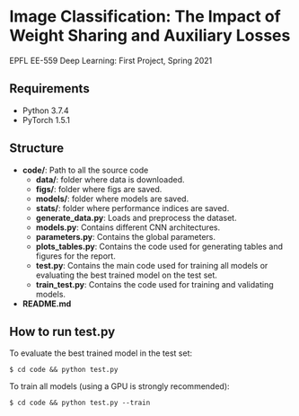 # Image Classification: The Impact of Weight Sharing and Auxiliary Losses
EPFL EE-559 Deep Learning: First Project, Spring 2021

## Requirements
- Python 3.7.4
- PyTorch 1.5.1 


## Structure

- **code/**: Path to all the source code
	- **data/**: folder where data is downloaded.
	- **figs/**: folder where figs are saved.
	- **models/**: folder where models are saved.
	- **stats/**: folder where performance indices are saved.
	- **generate_data.py**: Loads and preprocess the dataset. 
	- **models.py**: Contains different CNN architectures.
	- **parameters.py**: Contains the global parameters. 
	- **plots_tables.py**: Contains the code used for generating tables and figures for the report. 
	- **test.py**: Contains the main code used for training all models or evaluating the best trained model on the test set. 
	- **train_test.py**: Contains the code used for training and validating models. 
- **README.md**


## How to run test.py
To evaluate the best trained model in the test set:
```
$ cd code && python test.py
```

To train all models (using a GPU is strongly recommended):
```
$ cd code && python test.py --train
```

